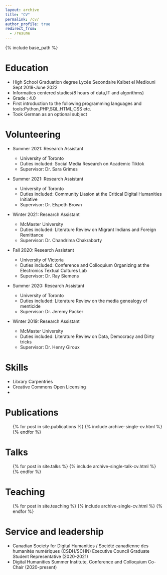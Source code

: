 ```yaml
---
layout: archive
title: "CV"
permalink: /cv/
author_profile: true
redirect_from:
  - /resume
---
```


{% include base_path %}

Education
======
* High School Graduation degree Lycée Secondaire Ksibet el Mediouni Sept 2018-June 2022
* Informatics centered studies(8 hours of data,IT and algorithms)
* Grade : 4.0
* First introduction to the following programming languages and tools:Python,PHP,SQL,HTML,CSS etc.
* Took German as an optional subject

Volunteering
======
* Summer 2021: Research Assistant
  * University of Toronto
  * Duties included: Social Media Research on Academic Tiktok
  * Supervisor: Dr. Sara Grimes

* Summer 2021: Research Assistant
  * University of Toronto
  * Duties included: Community Liasion at the Critical Digital Humanities Initiative
  * Supervisor: Dr. Elspeth Brown
 
* Winter 2021: Research Assistant
  * McMaster University
  * Duties included: Literature Review on Migrant Indians and Foreign Remittance
  * Supervisor: Dr. Chandrima Chakraborty
 
 * Fall 2020: Research Assistant
   * University of Victoria
   * Duties included: Conference and Colloquium Organizing at the Electronics Textual Cultures Lab
   * Supervisor: Dr. Ray Siemens

 * Summer 2020: Research Assistant
   * University of Toronto
   * Duties included: Literature Review on the media genealogy of menticide
   * Supervisor: Dr. Jeremy Packer

 * Winter 2019: Research Assistant
   * McMaster University
   * Duties included: Literature Review on Data, Democracy and Dirty tricks
   * Supervisor: Dr. Henry Giroux
  
Skills
======
* Library Carpentries
* Creative Commons Open Licensing
* 

Publications
======
  <ul>{% for post in site.publications %}
    {% include archive-single-cv.html %}
  {% endfor %}</ul>
  
Talks
======
  <ul>{% for post in site.talks %}
    {% include archive-single-talk-cv.html %}
  {% endfor %}</ul>
  
Teaching
======
  <ul>{% for post in site.teaching %}
    {% include archive-single-cv.html %}
  {% endfor %}</ul>
  
Service and leadership
======
* Canadian Society for Digital Humanities / Société canadienne des humanités numériques (CSDH/SCHN) Executive Council Graduate Student Representative (2020-2021)
* Digital Humanities Summer Institute, Conference and Colloquium Co-Chair (2020-present)

